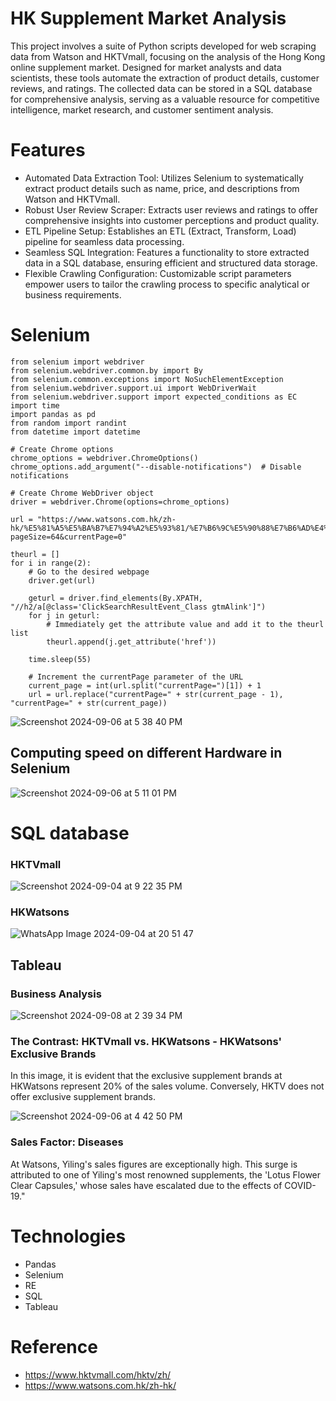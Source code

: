 # HK Supplement Market Analysis

This project involves a suite of Python scripts developed for web scraping data from Watson and HKTVmall, focusing on the analysis of the Hong Kong online supplement market. Designed for market analysts and data scientists, these tools automate the extraction of product details, customer reviews, and ratings. The collected data can be stored in a SQL database for comprehensive analysis, serving as a valuable resource for competitive intelligence, market research, and customer sentiment analysis.

# Features
- Automated Data Extraction Tool: Utilizes Selenium to systematically extract product details such as name, price, and descriptions from Watson and HKTVmall.
- Robust User Review Scraper: Extracts user reviews and ratings to offer comprehensive insights into customer perceptions and product quality.
- ETL Pipeline Setup: Establishes an ETL (Extract, Transform, Load) pipeline for seamless data processing.
- Seamless SQL Integration: Features a functionality to store extracted data in a SQL database, ensuring efficient and structured data storage.
- Flexible Crawling Configuration: Customizable script parameters empower users to tailor the crawling process to specific analytical or business requirements.


# Selenium

```
from selenium import webdriver
from selenium.webdriver.common.by import By
from selenium.common.exceptions import NoSuchElementException
from selenium.webdriver.support.ui import WebDriverWait
from selenium.webdriver.support import expected_conditions as EC
import time
import pandas as pd
from random import randint
from datetime import datetime

# Create Chrome options
chrome_options = webdriver.ChromeOptions()
chrome_options.add_argument("--disable-notifications")  # Disable notifications

# Create Chrome WebDriver object
driver = webdriver.Chrome(options=chrome_options)

url = "https://www.watsons.com.hk/zh-hk/%E5%81%A5%E5%BA%B7%E7%94%A2%E5%93%81/%E7%B6%9C%E5%90%88%E7%B6%AD%E4%BB%96%E5%91%BD/c/040313?pageSize=64&currentPage=0"

theurl = []
for i in range(2):
    # Go to the desired webpage
    driver.get(url)
    
    geturl = driver.find_elements(By.XPATH, "//h2/a[@class='ClickSearchResultEvent_Class gtmAlink']")
    for j in geturl:
        # Immediately get the attribute value and add it to the theurl list
        theurl.append(j.get_attribute('href'))
        
    time.sleep(55)
    
    # Increment the currentPage parameter of the URL
    current_page = int(url.split("currentPage=")[1]) + 1
    url = url.replace("currentPage=" + str(current_page - 1), "currentPage=" + str(current_page))
```
![Screenshot 2024-09-06 at 5 38 40 PM](https://github.com/user-attachments/assets/6b55fe1d-2c4c-4ef3-891b-c4e7028c72e5)



## Computing speed on different Hardware in Selenium
![Screenshot 2024-09-06 at 5 11 01 PM](https://github.com/user-attachments/assets/0441e48e-64aa-41a5-89be-ff3b7c052037)




# SQL database
### HKTVmall 
![Screenshot 2024-09-04 at 9 22 35 PM](https://github.com/user-attachments/assets/5a2f522a-ece2-4db8-93f8-0b166b9276d7) 

### HKWatsons 
![WhatsApp Image 2024-09-04 at 20 51 47](https://github.com/user-attachments/assets/7bb63ea1-1b7f-4823-bd9e-db5ed68e3709)

## Tableau
### Business Analysis
![Screenshot 2024-09-08 at 2 39 34 PM](https://github.com/user-attachments/assets/cc803f44-6967-4fe1-8ce7-5838ff8a0a9e)

### The Contrast: HKTVmall vs. HKWatsons - HKWatsons' Exclusive Brands
In this image, it is evident that the exclusive supplement brands at HKWatsons represent 20% of the sales volume. Conversely, HKTV does not offer exclusive supplement brands.


![Screenshot 2024-09-06 at 4 42 50 PM](https://github.com/user-attachments/assets/e912e304-2853-4048-9394-f591b9a91071)

### Sales Factor: Diseases

At Watsons, Yiling's sales figures are exceptionally high. This surge is attributed to one of Yiling's most renowned supplements, the 'Lotus Flower Clear Capsules,' whose sales have escalated due to the effects of COVID-19."

# Technologies
- Pandas
- Selenium
- RE
- SQL
- Tableau
  
# Reference
- https://www.hktvmall.com/hktv/zh/
- https://www.watsons.com.hk/zh-hk/


